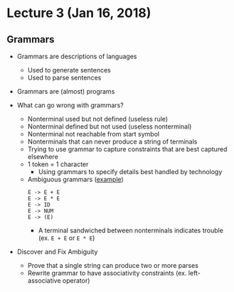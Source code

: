 # Lecture 3 (Jan 16, 2018)
## Grammars
* Grammars are descriptions of languages
  * Used to generate sentences
  * Used to parse sentences
* Grammars are (almost) programs
* What can go wrong with grammars?
  * Nonterminal used but not defined (useless rule)
  * Nonterminal defined but not used (useless nonterminal)
  * Nonterminal not reachable from start symbol
  * Nonterminals that can never produce a string of terminals
  * Trying to use grammar to capture constraints that are best captured elsewhere
  * 1 token = 1 character
    * Using grammars to specify details best handled by technology
  * Ambiguous grammars ([example](Images/ambiguous.jpg))
    ```
    E -> E + E
    E -> E * E
    E -> ID
    E -> NUM
    E -> (E)
    ```
      * A terminal sandwiched between nonterminals indicates trouble (ex. `E + E` or `E * E`)
      
* Discover and Fix Ambiguity
  * Prove that a single string can produce two or more parses
  * Rewrite grammar to have associativity constraints (ex. left-associative operator)
